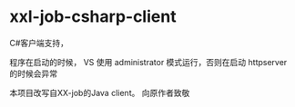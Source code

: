 # xxl-job-csharp-client
C#客户端支持，



程序在启动的时候， VS 使用 administrator 模式运行，否则在启动 httpserver 的时候会异常


本项目改写自XX-job的Java client。 向原作者致敬
